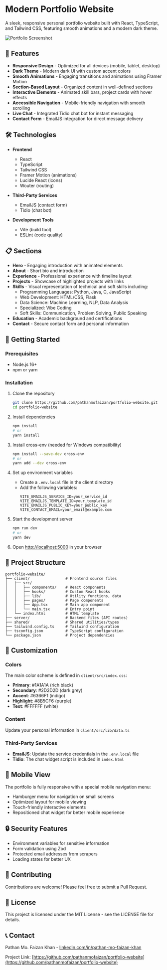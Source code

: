 # Modern Portfolio Website

A sleek, responsive personal portfolio website built with React, TypeScript, and Tailwind CSS, featuring smooth animations and a modern dark theme.

![Portfolio Screenshot](https://images.unsplash.com/photo-1558655146-d09347e92766?ixlib=rb-1.2.1&auto=format&fit=crop&w=800&q=80)

## 🌟 Features

- **Responsive Design** - Optimized for all devices (mobile, tablet, desktop)
- **Dark Theme** - Modern dark UI with custom accent colors
- **Smooth Animations** - Engaging transitions and animations using Framer Motion
- **Section-Based Layout** - Organized content in well-defined sections
- **Interactive Elements** - Animated skill bars, project cards with hover effects
- **Accessible Navigation** - Mobile-friendly navigation with smooth scrolling
- **Live Chat** - Integrated Tidio chat bot for instant messaging
- **Contact Form** - EmailJS integration for direct message delivery

## 🛠️ Technologies

- **Frontend**
  - React 
  - TypeScript
  - Tailwind CSS
  - Framer Motion (animations)
  - Lucide React (icons)
  - Wouter (routing)
  
- **Third-Party Services**
  - EmailJS (contact form)
  - Tidio (chat bot)

- **Development Tools**
  - Vite (build tool)
  - ESLint (code quality)

## 📋 Sections

- **Hero** - Engaging introduction with animated elements
- **About** - Short bio and introduction
- **Experience** - Professional experience with timeline layout
- **Projects** - Showcase of highlighted projects with links
- **Skills** - Visual representation of technical and soft skills including:
  - Programming Languages: Python, Java, C, JavaScript
  - Web Development: HTML/CSS, Flask
  - Data Science: Machine Learning, NLP, Data Analysis
  - Specialized: Vibe Coding
  - Soft Skills: Communication, Problem Solving, Public Speaking
- **Education** - Academic background and certifications
- **Contact** - Secure contact form and personal information

## 🚀 Getting Started

### Prerequisites

- Node.js 16+
- npm or yarn

### Installation

1. Clone the repository
   ```bash
   git clone https://github.com/pathanmofaizan/portfolio-website.git
   cd portfolio-website
   ```

2. Install dependencies
   ```bash
   npm install
   # or
   yarn install
   ```

3. Install cross-env (needed for Windows compatibility)
   ```bash
   npm install --save-dev cross-env
   # or
   yarn add --dev cross-env
   ```

4. Set up environment variables
   - Create a `.env.local` file in the client directory
   - Add the following variables:
     ```
     VITE_EMAILJS_SERVICE_ID=your_service_id
     VITE_EMAILJS_TEMPLATE_ID=your_template_id
     VITE_EMAILJS_PUBLIC_KEY=your_public_key
     VITE_CONTACT_EMAIL=your_email@example.com
     ```

5. Start the development server
   ```bash
   npm run dev
   # or
   yarn dev
   ```

6. Open [http://localhost:5000](http://localhost:5000) in your browser

## 📝 Project Structure

```
portfolio-website/
├── client/                # Frontend source files
│   ├── src/               
│   │   ├── components/    # React components
│   │   ├── hooks/         # Custom React hooks
│   │   ├── lib/           # Utility functions, data
│   │   ├── pages/         # Page components
│   │   ├── App.tsx        # Main app component
│   │   └── main.tsx       # Entry point
│   └── index.html         # HTML template
├── server/                # Backend files (API routes)
├── shared/                # Shared utilities/types
├── tailwind.config.ts     # Tailwind configuration
├── tsconfig.json          # TypeScript configuration
└── package.json           # Project dependencies
```

## 🎨 Customization

### Colors
The main color scheme is defined in `client/src/index.css`:
- **Primary**: #1A1A1A (rich black)
- **Secondary**: #2D2D2D (dark grey)
- **Accent**: #6366F1 (indigo)
- **Highlight**: #8B5CF6 (purple)
- **Text**: #FFFFFF (white)

### Content
Update your personal information in `client/src/lib/data.ts`

### Third-Party Services
- **EmailJS**: Update the service credentials in the `.env.local` file
- **Tidio**: The chat widget script is included in `index.html`

## 📱 Mobile View

The portfolio is fully responsive with a special mobile navigation menu:
- Hamburger menu for navigation on small screens
- Optimized layout for mobile viewing
- Touch-friendly interactive elements
- Repositioned chat widget for better mobile experience

## 🔒 Security Features

- Environment variables for sensitive information
- Form validation using Zod
- Protected email addresses from scrapers
- Loading states for better UX

## 🤝 Contributing

Contributions are welcome! Please feel free to submit a Pull Request.

## 📄 License

This project is licensed under the MIT License - see the LICENSE file for details.

## 📞 Contact

Pathan Mo. Faizan Khan - [linkedin.com/in/pathan-mo-faizan-khan](https://linkedin.com/in/pathan-mo-faizan-khan)

Project Link: [https://github.com/pathanmofaizan/portfolio-website](https://github.com/pathanmofaizan/portfolio-website)